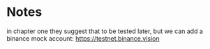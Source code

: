 # Notes
in chapter one they suggest that to be tested later, but we can add a binance mock 
account: https://testnet.binance.vision
